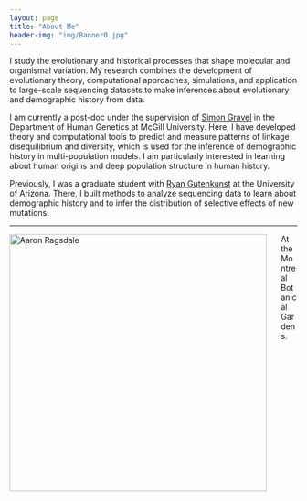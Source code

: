 ```yaml
---
layout: page
title: "About Me"
header-img: "img/Banner0.jpg"
---
```


I study the evolutionary and historical processes that shape molecular and organismal
variation. My research combines the development of evolutionary theory, computational
approaches, simulations, and application to large-scale sequencing datasets to make
inferences about evolutionary and demographic history from data.

I am currently a post-doc under the supervision of
[Simon Gravel](http://simongravel.lab.mcgill.ca/Home.html) in the Department of
Human Genetics at McGill University. Here, I have developed theory and computational
tools to predict and measure patterns of linkage disequilibrium and diversity, which is used
for the inference of demographic history in multi-population models. I am particularly
interested in learning about human origins and deep population structure in human history. 

Previously, I was a graduate student with [Ryan Gutenkunst](http://gutengroup.mcb.arizona.edu/) at the University of Arizona. There, I built methods to analyze sequencing data to learn about demographic history
and to infer the distribution of selective effects of new mutations.

___

<div style="float: left; padding-right: 25px; padding-bottom: 25px">
	<a href="http://apragsdale.github.io/img/AboutMe_pic.jpg"><img src="/img/AboutMe_pic.jpg" width="450" alt="Aaron Ragsdale" onclick="_gaq.push(['_trackEvent', 'IMGs', 'Image', 'Ironman']);" /></a>
</div>
At the Montreal Botanical Gardens.

